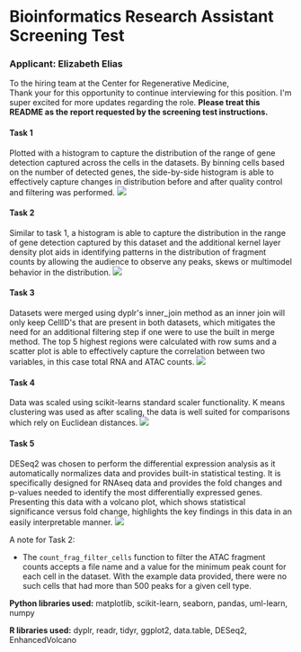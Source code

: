 <h1><strong>Bioinformatics Research Assistant Screening Test</strong></h1>
<h3>Applicant: Elizabeth Elias</h3>

<p>To the hiring team at the Center for Regenerative Medicine, <br>
Thank your for this opportunity to continue interviewing for this position. I'm super excited for more updates regarding the role. 
<strong>Please treat this README as the report requested by the screening test instructions.</strong>
<br> 
<h4>Task 1</h4>
Plotted with a histogram to capture the distribution of the range of gene detection captured
across the cells in the datasets. By binning cells based on the number of detected genes, 
the side-by-side histogram is able to effectively capture changes in distribution before and after
quality control and filtering was performed.
<img src="https://research-git.uiowa.edu/ecelias/cremscreen/-/raw/main/quality_control_and_filtering.png?ref_type=heads" />
<h4>Task 2</h4>
Similar to task 1, a histogram is able to capture the distribution in the range of gene detection
captured by this dataset and the additional kernel layer density plot aids in identifying patterns
in the distribution of fragment counts by allowing the audience to observe any peaks, skews or 
multimodel behavior in the distribution. 
<img src= "https://research-git.uiowa.edu/ecelias/cremscreen/-/raw/main/fragment_count_and_filtering.png?ref_type=heads" />
<h4>Task 3</h4>
Datasets were merged using dyplr's inner_join method as an inner join will only keep CellID's that are present
in both datasets, which mitigates the need for an additional filtering step if one were to use the built in merge
method. The top 5 highest regions were calculated with row sums and a scatter plot is able to effectively capture
the correlation between two variables, in this case total RNA and ATAC counts. 
<img src="https://research-git.uiowa.edu/ecelias/cremscreen/-/raw/main/multiome_sum.png?ref_type=heads" />
<h4>Task 4</h4>
Data was scaled using scikit-learns standard scaler functionality. K means clustering was used as
after scaling, the data is well suited for comparisons which rely on Euclidean distances. 
<img src="https://research-git.uiowa.edu/ecelias/cremscreen/-/raw/main/multiome_umap.png?ref_type=heads" />
<h4>Task 5</h4>
DESeq2 was chosen to perform the differential expression analysis as it automatically normalizes data
and provides built-in statistical testing. It is specifically designed for RNAseq data and provides the 
fold changes and p-values needed to identify the most differentially expressed genes. Presenting this data
with a volcano plot, which shows statistical significance versus fold change, highlights the key
findings in this data in an easily interpretable manner. 
<img src="https://research-git.uiowa.edu/ecelias/cremscreen/-/raw/main/DifferentialExpressionAnalysisPlot.png?ref_type=heads" />

<p>A note for Task 2: <ul>
<li>The <code>count_frag_filter_cells</code> function to filter the ATAC fragment counts accepts a file name
and a value for the minimum peak count for each cell in the dataset. With the example data provided, there
were no such cells that had more than 500 peaks for a given cell type. </li></ul> 

<p><strong>Python libraries used:</strong> matplotlib, scikit-learn, seaborn, pandas, uml-learn, numpy
<p><strong>R libraries used:</strong> dyplr, readr, tidyr, ggplot2, data.table, DESeq2, EnhancedVolcano
